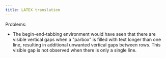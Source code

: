 ```yaml
---
title: LATEX translation
---
```


Problems:

- The begin-end-tabbing environment would have seen that there
  are visible vertical gaps when a "parbox" is filled with text
  longer than one line, resulting in additional unwanted vertical
  gaps between rows. This visible gap is not observed
  when there is only a single line.

  